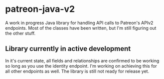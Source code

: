 # patreon-java-v2
 A work in progress Java library for handling API calls to Patreon's APIv2 endpoints. Most of the classes have been written, but I'm still figuring out the other stuff.
 
 ## Library currently in active development
 In it's current state, all fields and relationships are confirmed to be working so long as you use the identity endpoint. I'm working on achieving this for all other endpoints as well. The library is still not ready for release yet.
